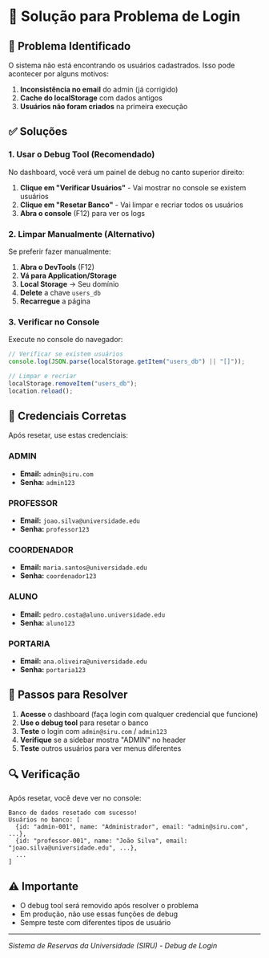 # 🔧 Solução para Problema de Login

## 🚨 Problema Identificado

O sistema não está encontrando os usuários cadastrados. Isso pode acontecer por alguns motivos:

1. **Inconsistência no email** do admin (já corrigido)
2. **Cache do localStorage** com dados antigos
3. **Usuários não foram criados** na primeira execução

## ✅ Soluções

### **1. Usar o Debug Tool (Recomendado)**

No dashboard, você verá um painel de debug no canto superior direito:

1. **Clique em "Verificar Usuários"** - Vai mostrar no console se existem usuários
2. **Clique em "Resetar Banco"** - Vai limpar e recriar todos os usuários
3. **Abra o console** (F12) para ver os logs

### **2. Limpar Manualmente (Alternativo)**

Se preferir fazer manualmente:

1. **Abra o DevTools** (F12)
2. **Vá para Application/Storage**
3. **Local Storage** → Seu domínio
4. **Delete** a chave `users_db`
5. **Recarregue** a página

### **3. Verificar no Console**

Execute no console do navegador:

```javascript
// Verificar se existem usuários
console.log(JSON.parse(localStorage.getItem("users_db") || "[]"));

// Limpar e recriar
localStorage.removeItem("users_db");
location.reload();
```

## 🔐 Credenciais Corretas

Após resetar, use estas credenciais:

### **ADMIN**

- **Email:** `admin@siru.com`
- **Senha:** `admin123`

### **PROFESSOR**

- **Email:** `joao.silva@universidade.edu`
- **Senha:** `professor123`

### **COORDENADOR**

- **Email:** `maria.santos@universidade.edu`
- **Senha:** `coordenador123`

### **ALUNO**

- **Email:** `pedro.costa@aluno.universidade.edu`
- **Senha:** `aluno123`

### **PORTARIA**

- **Email:** `ana.oliveira@universidade.edu`
- **Senha:** `portaria123`


## 🎯 Passos para Resolver

1. **Acesse** o dashboard (faça login com qualquer credencial que funcione)
2. **Use o debug tool** para resetar o banco
3. **Teste** o login com `admin@siru.com` / `admin123`
4. **Verifique** se a sidebar mostra "ADMIN" no header
5. **Teste** outros usuários para ver menus diferentes

## 🔍 Verificação

Após resetar, você deve ver no console:

```
Banco de dados resetado com sucesso!
Usuários no banco: [
  {id: "admin-001", name: "Administrador", email: "admin@siru.com", ...},
  {id: "professor-001", name: "João Silva", email: "joao.silva@universidade.edu", ...},
  ...
]
```

## ⚠️ Importante

- O debug tool será removido após resolver o problema
- Em produção, não use essas funções de debug
- Sempre teste com diferentes tipos de usuário

---

_Sistema de Reservas da Universidade (SIRU) - Debug de Login_
